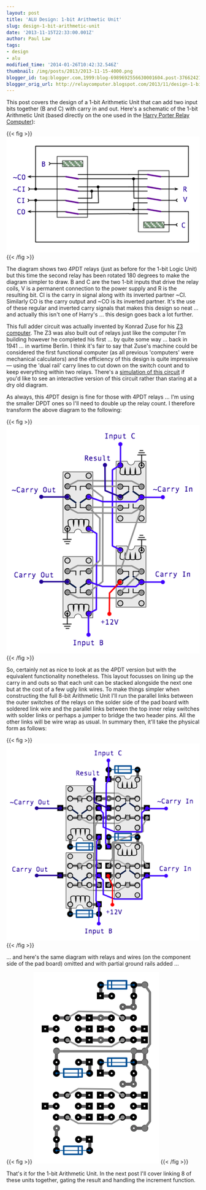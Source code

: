 ```yaml
---
layout: post
title: 'ALU Design: 1-bit Arithmetic Unit'
slug: design-1-bit-arithmetic-unit
date: '2013-11-15T22:33:00.001Z'
author: Paul Law
tags:
- design
- alu
modified_time: '2014-01-26T10:42:32.546Z'
thumbnail: /img/posts/2013/2013-11-15-4000.png
blogger_id: tag:blogger.com,1999:blog-6989692556630001604.post-3766242191152918180
blogger_orig_url: http://relaycomputer.blogspot.com/2013/11/design-1-bit-arithmetic-unit.html
---
```


This post covers the design of a 1-bit Arithmetic Unit that can add 
two input bits together (B and C) with carry in and out. Here's a schematic of 
the 1-bit Arithmetic Unit (based directly on the one used in the 
[Harry Porter Relay Computer](http://web.cecs.pdx.edu/~harry/Relay/index.html)):

{{< fig >}}
![](/img/posts/2013/2013-11-15-0000.png)
{{< /fig >}}

The diagram shows two 4PDT relays (just as before for the 1-bit Logic 
Unit) but this time the second relay has been rotated 180 degrees to make the 
diagram simpler to draw. B and C are the two 1-bit inputs that drive the relay 
coils, V is a permanent connection to the power supply and R is the resulting 
bit. CI is the carry in signal along with its inverted partner ~CI. Similarly 
CO is the carry output and ~CO is its inverted partner. It's the use of these 
regular and inverted carry signals that makes this design so neat ... and 
actually this isn't one of Harry's ... this design goes back a lot further.

This full adder circuit was actually invented by Konrad Zuse for his 
[Z3 computer](http://en.wikipedia.org/wiki/Z3_(computer)). The Z3 was also built out of relays just like the computer I'm 
building however he completed his first ... by quite some way ... back in 1941 
... in wartime Berlin. I think it's fair to say that Zuse's machine could be 
considered the first functional computer (as all previous 'computers' were 
mechanical calculators) and the efficiency of this design is quite impressive 
— using the 'dual rail' carry lines to cut down on the switch count and to 
keep everything within two relays. There's a [simulation of this circuit](http://tams-www.informatik.uni-hamburg.de/applets/hades/webdemos/05-switched/20-relays/zuseadd.html) if you'd like to see an 
interactive version of this circuit rather than staring at a dry old 
diagram.

As always, this 4PDT design is fine for those with 4PDT 
relays ... I'm using the smaller DPDT ones so I'll need to double up the relay 
count. I therefore transform the above diagram to the following:

{{< fig >}}
![](/img/posts/2013/2013-11-15-0001.png)
{{< /fig >}}

So, certainly not as nice to look at as the 4PDT version but with the 
equivalent functionality nonetheless. This layout focusses on lining up the 
carry in and outs so that each unit can be stacked alongside the next one but 
at the cost of a few ugly link wires. To make things simpler when  
constructing the full 8-bit Arithmetic Unit I'll run the parallel links 
between the outer switches of the relays on the solder side of the pad board 
with soldered link wire and the parallel links between the top inner relay 
switches with solder links or perhaps a jumper to bridge the two header pins. 
All the other links will be wire wrap as usual. In summary then, it'll take 
the physical form as follows:

{{< fig >}}
![](/img/posts/2013/2013-11-15-0002.png)
{{< /fig >}}

... and here's the same diagram with relays and wires (on the 
component side of the pad board) omitted and with partial ground rails added 
...

{{< fig >}}
![](/img/posts/2013/2013-11-15-0003.png)
{{< /fig >}}

That's it for the 1-bit Arithmetic Unit. In the next post I'll cover 
linking 8 of these units together, gating the result and handling the 
increment function. 
